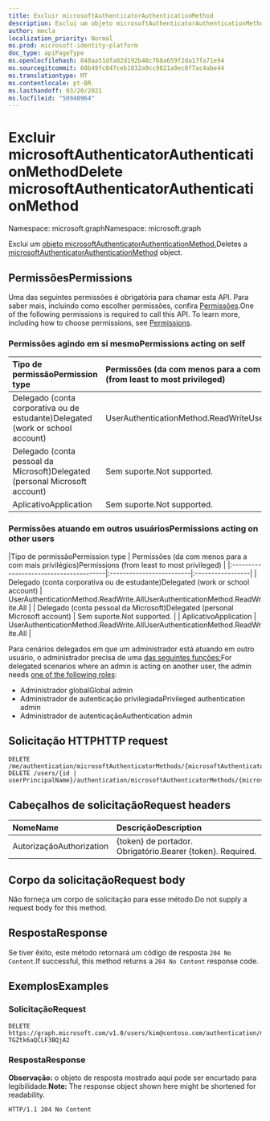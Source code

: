 ```yaml
---
title: Excluir microsoftAuthenticatorAuthenticationMethod
description: Exclui um objeto microsoftAuthenticatorAuthenticationMethod.
author: mmcla
localization_priority: Normal
ms.prod: microsoft-identity-platform
doc_type: apiPageType
ms.openlocfilehash: 848aa51dfa82d192b48c768a659f2da17fa71e94
ms.sourcegitcommit: 68b49fc847ceb1032a9cc9821a9ec0f7ac4abe44
ms.translationtype: MT
ms.contentlocale: pt-BR
ms.lasthandoff: 03/20/2021
ms.locfileid: "50948964"
---
```

# <a name="delete-microsoftauthenticatorauthenticationmethod"></a><span data-ttu-id="2eae1-103">Excluir microsoftAuthenticatorAuthenticationMethod</span><span class="sxs-lookup"><span data-stu-id="2eae1-103">Delete microsoftAuthenticatorAuthenticationMethod</span></span>
<span data-ttu-id="2eae1-104">Namespace: microsoft.graph</span><span class="sxs-lookup"><span data-stu-id="2eae1-104">Namespace: microsoft.graph</span></span>

<span data-ttu-id="2eae1-105">Exclui um [objeto microsoftAuthenticatorAuthenticationMethod.](../resources/microsoftauthenticatorauthenticationmethod.md)</span><span class="sxs-lookup"><span data-stu-id="2eae1-105">Deletes a [microsoftAuthenticatorAuthenticationMethod](../resources/microsoftauthenticatorauthenticationmethod.md) object.</span></span>

## <a name="permissions"></a><span data-ttu-id="2eae1-106">Permissões</span><span class="sxs-lookup"><span data-stu-id="2eae1-106">Permissions</span></span>

<span data-ttu-id="2eae1-p101">Uma das seguintes permissões é obrigatória para chamar esta API. Para saber mais, incluindo como escolher permissões, confira [Permissões](/graph/permissions-reference).</span><span class="sxs-lookup"><span data-stu-id="2eae1-p101">One of the following permissions is required to call this API. To learn more, including how to choose permissions, see [Permissions](/graph/permissions-reference).</span></span>

### <a name="permissions-acting-on-self"></a><span data-ttu-id="2eae1-109">Permissões agindo em si mesmo</span><span class="sxs-lookup"><span data-stu-id="2eae1-109">Permissions acting on self</span></span>

|<span data-ttu-id="2eae1-110">Tipo de permissão</span><span class="sxs-lookup"><span data-stu-id="2eae1-110">Permission type</span></span>      | <span data-ttu-id="2eae1-111">Permissões (da com menos para a com mais privilégios)</span><span class="sxs-lookup"><span data-stu-id="2eae1-111">Permissions (from least to most privileged)</span></span>              |
|:---------------------------------------|:-------------------------|
| <span data-ttu-id="2eae1-112">Delegado (conta corporativa ou de estudante)</span><span class="sxs-lookup"><span data-stu-id="2eae1-112">Delegated (work or school account)</span></span>     | <span data-ttu-id="2eae1-113">UserAuthenticationMethod.ReadWrite</span><span class="sxs-lookup"><span data-stu-id="2eae1-113">UserAuthenticationMethod.ReadWrite</span></span> |
| <span data-ttu-id="2eae1-114">Delegado (conta pessoal da Microsoft)</span><span class="sxs-lookup"><span data-stu-id="2eae1-114">Delegated (personal Microsoft account)</span></span> | <span data-ttu-id="2eae1-115">Sem suporte.</span><span class="sxs-lookup"><span data-stu-id="2eae1-115">Not supported.</span></span> |
| <span data-ttu-id="2eae1-116">Aplicativo</span><span class="sxs-lookup"><span data-stu-id="2eae1-116">Application</span></span>                            | <span data-ttu-id="2eae1-117">Sem suporte.</span><span class="sxs-lookup"><span data-stu-id="2eae1-117">Not supported.</span></span> |

### <a name="permissions-acting-on-other-users"></a><span data-ttu-id="2eae1-118">Permissões atuando em outros usuários</span><span class="sxs-lookup"><span data-stu-id="2eae1-118">Permissions acting on other users</span></span>

|<span data-ttu-id="2eae1-119">Tipo de permissão</span><span class="sxs-lookup"><span data-stu-id="2eae1-119">Permission type</span></span>      | <span data-ttu-id="2eae1-120">Permissões (da com menos para a com mais privilégios)</span><span class="sxs-lookup"><span data-stu-id="2eae1-120">Permissions (from least to most privileged)</span></span>              |
|:---------------------------------------|:-------------------------|:-----------------|
| <span data-ttu-id="2eae1-121">Delegado (conta corporativa ou de estudante)</span><span class="sxs-lookup"><span data-stu-id="2eae1-121">Delegated (work or school account)</span></span>     | <span data-ttu-id="2eae1-122">UserAuthenticationMethod.ReadWrite.All</span><span class="sxs-lookup"><span data-stu-id="2eae1-122">UserAuthenticationMethod.ReadWrite.All</span></span> |
| <span data-ttu-id="2eae1-123">Delegado (conta pessoal da Microsoft)</span><span class="sxs-lookup"><span data-stu-id="2eae1-123">Delegated (personal Microsoft account)</span></span> | <span data-ttu-id="2eae1-124">Sem suporte.</span><span class="sxs-lookup"><span data-stu-id="2eae1-124">Not supported.</span></span> |
| <span data-ttu-id="2eae1-125">Aplicativo</span><span class="sxs-lookup"><span data-stu-id="2eae1-125">Application</span></span>                            | <span data-ttu-id="2eae1-126">UserAuthenticationMethod.ReadWrite.All</span><span class="sxs-lookup"><span data-stu-id="2eae1-126">UserAuthenticationMethod.ReadWrite.All</span></span> |

<span data-ttu-id="2eae1-127">Para cenários delegados em que um administrador está atuando em outro usuário, o administrador precisa de uma [das seguintes funções:](/azure/active-directory/users-groups-roles/directory-assign-admin-roles#available-roles)</span><span class="sxs-lookup"><span data-stu-id="2eae1-127">For delegated scenarios where an admin is acting on another user, the admin needs [one of the following roles](/azure/active-directory/users-groups-roles/directory-assign-admin-roles#available-roles):</span></span>
* <span data-ttu-id="2eae1-128">Administrador global</span><span class="sxs-lookup"><span data-stu-id="2eae1-128">Global admin</span></span>
* <span data-ttu-id="2eae1-129">Administrador de autenticação privilegiada</span><span class="sxs-lookup"><span data-stu-id="2eae1-129">Privileged authentication admin</span></span>
* <span data-ttu-id="2eae1-130">Administrador de autenticação</span><span class="sxs-lookup"><span data-stu-id="2eae1-130">Authentication admin</span></span>

## <a name="http-request"></a><span data-ttu-id="2eae1-131">Solicitação HTTP</span><span class="sxs-lookup"><span data-stu-id="2eae1-131">HTTP request</span></span>

<!-- {
  "blockType": "ignored"
}
-->
``` http
DELETE /me/authentication/microsoftAuthenticatorMethods/{microsoftAuthenticatorAuthenticationMethodId}
DELETE /users/{id | userPrincipalName}/authentication/microsoftAuthenticatorMethods/{microsoftAuthenticatorAuthenticationMethodId}
```

## <a name="request-headers"></a><span data-ttu-id="2eae1-132">Cabeçalhos de solicitação</span><span class="sxs-lookup"><span data-stu-id="2eae1-132">Request headers</span></span>
|<span data-ttu-id="2eae1-133">Nome</span><span class="sxs-lookup"><span data-stu-id="2eae1-133">Name</span></span>|<span data-ttu-id="2eae1-134">Descrição</span><span class="sxs-lookup"><span data-stu-id="2eae1-134">Description</span></span>|
|:---|:---|
|<span data-ttu-id="2eae1-135">Autorização</span><span class="sxs-lookup"><span data-stu-id="2eae1-135">Authorization</span></span>|<span data-ttu-id="2eae1-p102">{token} de portador. Obrigatório.</span><span class="sxs-lookup"><span data-stu-id="2eae1-p102">Bearer {token}. Required.</span></span>|

## <a name="request-body"></a><span data-ttu-id="2eae1-138">Corpo da solicitação</span><span class="sxs-lookup"><span data-stu-id="2eae1-138">Request body</span></span>
<span data-ttu-id="2eae1-139">Não forneça um corpo de solicitação para esse método.</span><span class="sxs-lookup"><span data-stu-id="2eae1-139">Do not supply a request body for this method.</span></span>

## <a name="response"></a><span data-ttu-id="2eae1-140">Resposta</span><span class="sxs-lookup"><span data-stu-id="2eae1-140">Response</span></span>

<span data-ttu-id="2eae1-141">Se tiver êxito, este método retornará um código de resposta `204 No Content`.</span><span class="sxs-lookup"><span data-stu-id="2eae1-141">If successful, this method returns a `204 No Content` response code.</span></span>

## <a name="examples"></a><span data-ttu-id="2eae1-142">Exemplos</span><span class="sxs-lookup"><span data-stu-id="2eae1-142">Examples</span></span>

### <a name="request"></a><span data-ttu-id="2eae1-143">Solicitação</span><span class="sxs-lookup"><span data-stu-id="2eae1-143">Request</span></span>
<!-- {
  "blockType": "request",
  "name": "delete_microsoftauthenticatorauthenticationmethod"
}
-->
``` http
DELETE https://graph.microsoft.com/v1.0/users/kim@contoso.com/authentication/microsoftAuthenticatorMethods/_jpuR-TGZtk6aQCLF3BQjA2
```


### <a name="response"></a><span data-ttu-id="2eae1-144">Resposta</span><span class="sxs-lookup"><span data-stu-id="2eae1-144">Response</span></span>
<span data-ttu-id="2eae1-145">**Observação:** o objeto de resposta mostrado aqui pode ser encurtado para legibilidade.</span><span class="sxs-lookup"><span data-stu-id="2eae1-145">**Note:** The response object shown here might be shortened for readability.</span></span>
<!-- {
  "blockType": "response",
  "truncated": true
}
-->
``` http
HTTP/1.1 204 No Content
```

